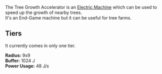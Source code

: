 The Tree Growth Accelerator is an [Electric Machine](https://github.com/Slimefun/Slimefun4/wiki/Electric-Machines) which can be used to speed up the growth of nearby trees.  
It's an End-Game machine but it can be useful for tree farms.

## Tiers
It currently comes in only one tier.  

**Radius:** 9x9  
**Buffer:** 1024 J  
**Power Usage:** 48 J/s  
